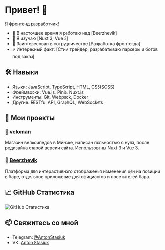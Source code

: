 # Привет! 👋

Я фронтенд разработчик!

- 🔭 В настоящее время я работаю над [Beerzhevik]
- 🌱 Я изучаю [Nuxt 3, Vue 3]
- 👯 Заинтересован в сотрудничестве [Разработка фронтенда]
- ⚡ Интересный факт: [Стим трейдер, разрабатываю парсеры и ботов под заказ]

## 🛠 Навыки

- Языки: JavaScript, TypeScript, HTML, CSS(SCSS)
- Фреймворки: Vue.js, Pinia, Nuxt.js
- Инструменты: Git, Webpack, Docker
- Другие: RESTful API, GraphQL, WebSockets

## 🚀 Мои проекты

### 📌 [veloman](https://veloman.by/)

Магазин велосипедов в Минске, написан польностью с нуля, после редизайна старой версии сайта. Использованы Nuxt 3 и Vue 3.

### 📌 [Beerzhevik](https://app.beerzhevik.ru/banners/)

Платформа для интерастивного отображения изменения цен на позиции в баре, отдельное приложение для официантов и посетителей бара.

## 📈 GitHub Статистика

![GitHub Статистика](https://github-readme-stats.vercel.app/api?username=11Alone11e&show_icons=true)

## 📫 Свяжитесь со мной

- Telegram: [@AntonStasiuk](https://t.me/AntonStasiuk)
- VK: [Anton Stasiuk](https://vk.com/id298077656)
